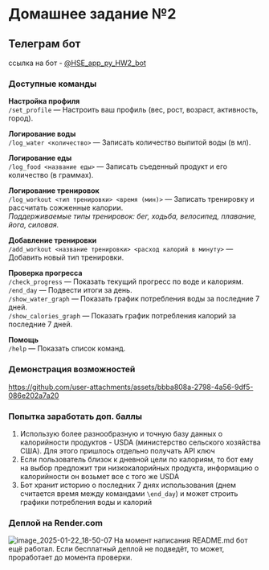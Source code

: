 # Домашнее задание №2 
## Телеграм бот

ссылка на бот - [@HSE_app_py_HW2_bot](https://t.me/HSE_app_py_HW2_bot)

### Доступные команды

**Настройка профиля**\
`/set_profile` — Настроить ваш профиль (вес, рост, возраст, активность, город).

**Логирование воды**\
`/log_water <количество>` — Записать количество выпитой воды (в мл).

**Логирование еды**\
`/log_food <название еды>` — Записать съеденный продукт и его количество (в граммах).

**Логирование тренировок**\
`/log_workout <тип тренировки> <время (мин)>` — Записать тренировку и рассчитать сожженные калории.\
_Поддерживаемые типы тренировок: бег, ходьба, велосипед, плавание, йога, силовая._

**Добавление тренировки**\
`/add_workout <название тренировки> <расход калорий в минуту>` — Добавить новый тип тренировки.

**Проверка прогресса**\
`/check_progress` — Показать текущий прогресс по воде и калориям.\
`/end_day` — Подвести итоги за день.\
`/show_water_graph` — Показать график потребления воды за последние 7 дней.\
`/show_calories_graph` — Показать график потребления калорий за последние 7 дней.

**Помощь**\
`/help` — Показать список команд.

### Демонстрация возможностей
https://github.com/user-attachments/assets/bbba808a-2798-4a56-9df5-086e202a7a20
### Попытка заработать доп. баллы
1. Использую более разнообразную и точную базу данных о калорийности продуктов - USDA (министерство сельского хозяйства США). Для этого пришлось отдельно получать API ключ
2. Если пользователь близок к дневной цели по калориям, то бот ему на выбор предложит три низкокалорийных продукта, информацию о калорийности он возьмет все с того же USDA
3. Бот хранит историю о последних 7 днях использования (днем считается время между командами `\end_day`) и может строить графики потребления воды и калорий
### Деплой на Render.com
![image_2025-01-22_18-50-07](https://github.com/user-attachments/assets/955d9817-fba4-4b92-baf6-7aafc2daf353)
На момент написания README.md бот ещё работал. Если бесплатный деплой не подведёт, то может, проработает до момента проверки.
